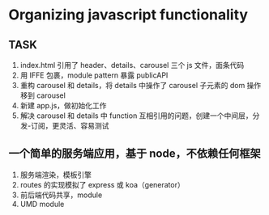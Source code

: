 # Organizing javascript functionality

## TASK

1. index.html 引用了 header、details、carousel 三个 js 文件，面条代码
2. 用 IFFE 包裹，module pattern 暴露 publicAPI
3. 重构 carousel 和 details，将 details 中操作了 carousel 子元素的 dom 操作移到 carousel
4. 新建 app.js，做初始化工作
5. 解决 carousel 和 details 中 function 互相引用的问题，创建一个中间层，分发-订阅，更灵活、容易测试

## 一个简单的服务端应用，基于 node，不依赖任何框架

1. 服务端渲染，模板引擎
2. routes 的实现模拟了 express 或 koa（generator）
3. 前后端代码共享，module
4. UMD module
